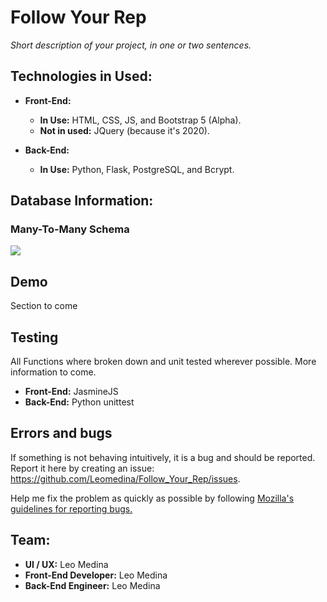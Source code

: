 # Follow Your Rep
*Short description of your project, in one or two sentences.* 

## Technologies in Used:

* **Front-End:**
  * **In Use:** HTML, CSS, JS, and Bootstrap 5 (Alpha).
  * **Not in used:** JQuery (because it's 2020).

* **Back-End:**
  * **In Use:** Python, Flask, PostgreSQL, and Bcrypt.
  

## Database Information:
### Many-To-Many Schema
 ![](https://i.imgur.com/I89P5Rn.jpg)


## Demo

Section to come


## Testing
All Functions where broken down and unit tested wherever possible. More information to come.

* **Front-End:** JasmineJS
* **Back-End:** Python unittest 

## Errors and bugs

If something is not behaving intuitively, it is a bug and should be reported. Report it here by creating an issue: https://github.com/Leomedina/Follow_Your_Rep/issues.

Help me fix the problem as quickly as possible by following [Mozilla's guidelines for reporting bugs.](https://developer.mozilla.org/en-US/docs/Mozilla/QA/Bug_writing_guidelines#General_Outline_of_a_Bug_Report)

## Team:

* **UI / UX:** Leo Medina
* **Front-End Developer:** Leo Medina
* **Back-End Engineer:** Leo Medina